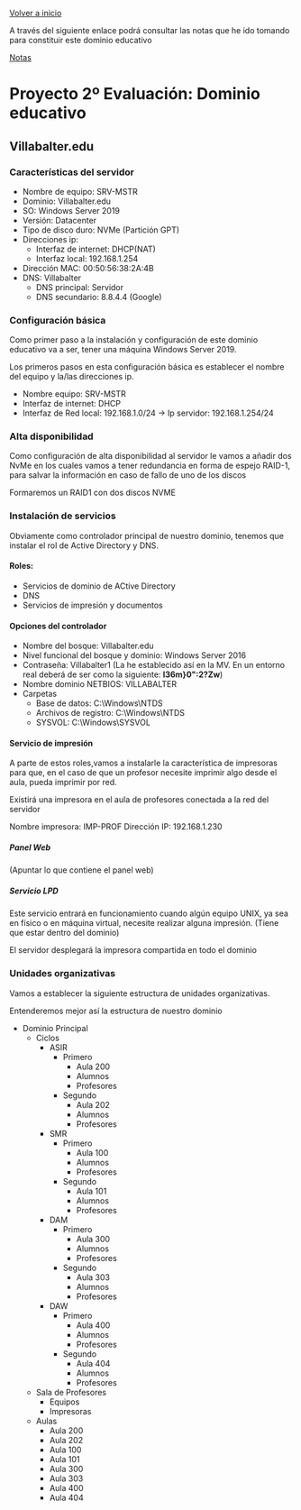 [Volver a inicio](../index.md)

A través del siguiente enlace podrá consultar las notas que he ido tomando para constituir este dominio educativo

[Notas](notas.md)

# Proyecto 2º Evaluación: Dominio educativo

## Villabalter.edu

### Características del servidor

- Nombre de equipo: SRV-MSTR
- Dominio: Villabalter.edu
- SO: Windows Server 2019
- Versión: Datacenter
- Tipo de disco duro: NVMe (Partición GPT)
- Direcciones ip:
  - Interfaz de internet: DHCP(NAT)
  - Interfaz local: 192.168.1.254
- Dirección MAC: 00:50:56:38:2A:4B
- DNS: Villabalter
  -  DNS principal: Servidor
  -  DNS secundario: 8.8.4.4 (Google)

### Configuración básica

Como primer paso a la instalación y configuración de este dominio educativo va a ser, tener una máquina Windows Server 2019. 

Los primeros pasos en esta configuración básica es establecer el nombre del equipo y la/las direcciones ip.

- Nombre equipo: SRV-MSTR
- Interfaz de internet: DHCP
- Interfaz de Red local: 192.168.1.0/24 -> Ip servidor: 192.168.1.254/24

### Alta disponibilidad

Como configuración de alta disponibilidad al servidor le vamos a añadir dos NvMe en los cuales vamos a tener redundancia en forma de espejo RAID-1, para salvar la información en caso de fallo de uno de los discos

Formaremos un RAID1 con dos discos NVME

### Instalación de servicios

Obviamente como controlador principal de nuestro dominio, tenemos que instalar el rol de Active Directory y DNS.

#### Roles: 

- Servicios de dominio de ACtive Directory
- DNS
- Servicios de impresión y documentos

#### Opciones del controlador

- Nombre del bosque: Villabalter.edu
- Nivel funcional del bosque y dominio: Windows Server 2016
- Contraseña: Villabalter1 (La he establecido así en la MV. En un entorno real deberá de ser como la siguiente: **I36m}0":2?Zw**)
- Nombre dominio NETBIOS: VILLABALTER
- Carpetas
  - Base de datos: C:\Windows\NTDS
  - Archivos de registro: C:\Windows\NTDS
  - SYSVOL: C:\Windows\SYSVOL

#### Servicio de impresión
A parte de estos roles,vamos a instalarle la característica de impresoras para que, en el caso de que un profesor necesite imprimir algo desde el aula, pueda imprimir por red.

Existirá una impresora en el aula de profesores conectada a la red del servidor 

Nombre impresora: IMP-PROF
Dirección IP: 192.168.1.230

##### Panel Web

 (Apuntar lo que contiene el panel web)

##### Servicio LPD

Este servicio entrará en funcionamiento cuando algún equipo UNIX, ya sea en físico o en máquina virtual, necesite realizar alguna impresión. (Tiene que estar dentro del dominio)

El servidor desplegará la impresora compartida en todo el dominio

### Unidades organizativas
Vamos a establecer la siguiente estructura de unidades organizativas.

Entenderemos mejor así la estructura de nuestro dominio

- Dominio Principal
  - Ciclos
    - ASIR
      - Primero
        - Aula 200
        - Alumnos
        - Profesores
      - Segundo
        - Aula 202
        - Alumnos
        - Profesores
    - SMR
      - Primero
        - Aula 100
        - Alumnos
        - Profesores
      - Segundo
        - Aula 101
        - Alumnos
        - Profesores
    - DAM
      - Primero
        - Aula 300
        - Alumnos
        - Profesores
      - Segundo
        - Aula 303
        - Alumnos
        - Profesores
    - DAW
      - Primero
        - Aula 400
        - Alumnos
        - Profesores
      - Segundo
        - Aula 404
        - Alumnos
        - Profesores
  - Sala de Profesores
    - Equipos
    - Impresoras
  - Aulas
    - Aula 200
    - Aula 202
    - Aula 100
    - Aula 101
    - Aula 300
    - Aula 303
    - Aula 400
    - Aula 404